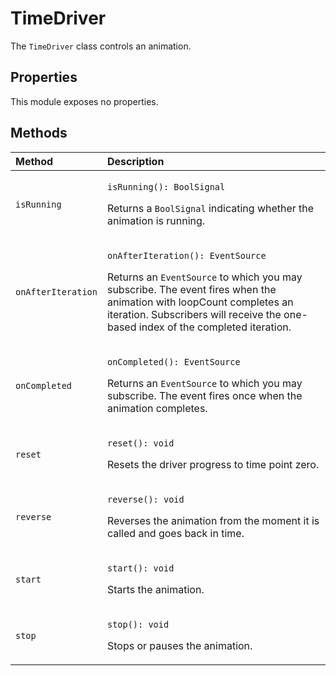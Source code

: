 # TimeDriver

The `TimeDriver` class controls an animation.

## Properties

This module exposes no properties.

## Methods

<table>
  <thead>
    <tr>
      <th style="text-align:left">Method</th>
      <th style="text-align:left">Description</th>
    </tr>
  </thead>
  <tbody>
    <tr>
      <td style="text-align:left"><code>isRunning</code>
      </td>
      <td style="text-align:left">
        <p><code>isRunning(): BoolSignal</code>
        </p>
        <p>Returns a <code>BoolSignal</code> indicating whether the animation is running.</p>
      </td>
    </tr>
    <tr>
      <td style="text-align:left"><code>onAfterIteration</code>
      </td>
      <td style="text-align:left">
        <p><code>onAfterIteration(): EventSource</code>
        </p>
        <p>Returns an <code>EventSource</code> to which you may subscribe. The event
          fires when the animation with loopCount completes an iteration. Subscribers
          will receive the one-based index of the completed iteration.</p>
      </td>
    </tr>
    <tr>
      <td style="text-align:left"><code>onCompleted</code>
      </td>
      <td style="text-align:left">
        <p><code>onCompleted(): EventSource</code>
        </p>
        <p>Returns an <code>EventSource</code> to which you may subscribe. The event
          fires once when the animation completes.</p>
      </td>
    </tr>
    <tr>
      <td style="text-align:left"><code>reset</code>
      </td>
      <td style="text-align:left">
        <p><code>reset(): void</code>
        </p>
        <p>Resets the driver progress to time point zero.</p>
      </td>
    </tr>
    <tr>
      <td style="text-align:left"><code>reverse</code>
      </td>
      <td style="text-align:left">
        <p><code>reverse(): void</code>
        </p>
        <p>Reverses the animation from the moment it is called and goes back in time.</p>
      </td>
    </tr>
    <tr>
      <td style="text-align:left"><code>start</code>
      </td>
      <td style="text-align:left">
        <p><code>start(): void</code>
        </p>
        <p>Starts the animation.</p>
      </td>
    </tr>
    <tr>
      <td style="text-align:left"><code>stop</code>
      </td>
      <td style="text-align:left">
        <p><code>stop(): void</code>
        </p>
        <p>Stops or pauses the animation.</p>
      </td>
    </tr>
  </tbody>
</table>